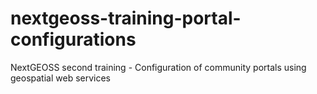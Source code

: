 # nextgeoss-training-portal-configurations
NextGEOSS second training - Configuration of community portals using geospatial web services
